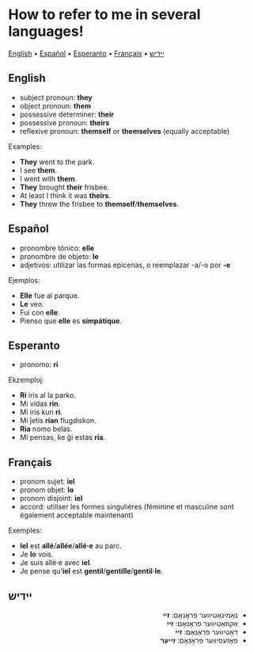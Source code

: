 # How to refer to me in several languages!

[English](#english) • [Español](#español) • [Esperanto](#esperanto) • [Français](#français) • <a href="#יידיש">יידיש</a>

## English

- subject pronoun: **they**
- object pronoun: **them**
- possessive determiner: **their**
- possessive pronoun: **theirs**
- reflexive pronoun: **themself** or **themselves** (equally acceptable)

Examples:
- **They** went to the park.
- I see **them**.
- I went with **them**.
- **They** brought **their** frisbee.
- At least I think it was **theirs**.
- **They** threw the frisbee to **themself**/**themselves**.

## Español

- pronombre tónico: **elle**
- pronombre de objeto: **le**
- adjetivos: utilizar las formas epicenas, o reemplazar -a/-o por **-e**

Ejemplos:
- **Elle** fue al parque.
- **Le** veo.
- Fui con **elle**.
- Pienso que **elle** es **simpátique**.

## Esperanto

- pronomo: **ri**

Ekzemploj:
- **Ri** iris al la parko.
- Mi vidas **rin**.
- Mi iris kun **ri**.
- Mi ĵetis **rian** flugdiskon.
- **Ria** nomo belas.
- Mi pensas, ke ĝi estas **ria**.

## Français

- pronom sujet: **iel**
- pronom objet: **lo**
- pronom disjoint: **iel**
- accord: utiliser les formes singulières (féminine et masculine sont également acceptable maintenant)

Exemples:
- **Iel** est **allé**/**allée**/**allé·e** au parc.
- Je **lo** vois.
- Je suis allé·e avec **iel**.
- Je pense qu'**iel** est **gentil**/**gentille**/**gentil·le**.

## יידיש

<ul lang="yi-Hebr" dir="RTL">
  <li>נאָמינאַטיווער פראָנאָם:
    <strong>
   זיי
    </strong>
  </li>
  <li>
    אַקוזאַטיווער פראָנאָם:
    <strong>
      זיי
    </strong>
  </li>
  <li>
    דאַטיווער פראָנאָם:
    <strong>
      זיי
    </strong>
  </li>
  <li>
    פאָזעסיווער פראָנאָם:
    <strong>
      זייער
    </strong>
  </li>
</ul>
